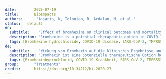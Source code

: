 ```yaml
---
date:        2020-07-19
title:       BioImpacts
authors:      'Ansarin, K, Tolouian, R, Ardalan, M, et al.'
status:   default
en:
  subtitle:    'Effect of bromhexine on clinical outcomes and mortality in COVID-19 patients: A randomized clinical trial'
  description: 'Bromhexine is a potential therapeutic option in COVID-19, but no data from a randomized clinical trial has been available. The present study aimed to evaluate the efficacy of bromhexine in intensive care unit (ICU) admission, mechanical ventilation, and mortality in patients with COVID-19. An open-label randomized clinical trial study was performed in Tabriz, North-West of Iran. They were randomized to either the treatment with the bromhexine group or the control group, in a 1:1 ratio with 39 patients in each arm. Standard therapy was used in both groups and those patients in the treatment group received oral bromhexine 8 mg three times a day additionally. The primary outcome was a decrease in the rate of ICU admissions, intubation/mechanical ventilation, and mortality. A total of 78 patients with similar demographic and disease characteristics were enrolled. There was a significant reduction in ICU admissions (2 out of 39 vs. 11 out of 39, P = 0.006), intubation (1 out of 39 vs. 9 out of 39, P = 0.007) and death (0 vs. 5, P = 0.027) in the bromhexine treated group compared to the standard group. No patients were withdrawn from the study because of adverse effects. The early administration of oral bromhexine reduces the ICU transfer, intubation, and the mortality rate in patients with COVID-19. This affordable medication can easily be administered everywhere with a huge positive impact(s) on public health and the world economy. Altogether, the verification of our results on a larger scale and different medical centers is strongly recommended.'
  tags: [Bromhexine hydrochloride, COVID-19 disease, SARS-CoV-2, TMPRSS2, COVID-19 pneumonia, COVID-19 treatment]
de: 
  subtitle:    'Wirkung von Bromhexin auf die klinischen Ergebnisse und die Sterblichkeit bei COVID-19-Patienten: Eine randomisierte klinische Studie'
  description: 'Bromhexin ist eine potenzielle therapeutische Option bei COVID-19, aber es liegen keine Daten aus einer randomisierten klinischen Studie vor. Ziel der vorliegenden Studie war, die Wirksamkeit von Bromhexin in Bezug auf die Aufnahme auf die Intensivstation, die mechanische Beatmung und die Sterblichkeit bei Patienten mit COVID-19 zu untersuchen. Eine offene, randomisierte klinische Studie wurde in Tabriz im Nordwesten des Iran durchgeführt. Die Patienten wurden im Verhältnis 1:1 entweder der Bromhexin-Gruppe oder der Kontrollgruppe zugeteilt, wobei 39 Patienten in jeder Gruppe waren. In beiden Gruppen wurde die Standardtherapie angewandt, und die Patienten in der Behandlungsgruppe erhielten zusätzlich dreimal täglich 8 mg Bromhexin oral. Das primäre Ergebnis war ein Rückgang der Zahl der Einweisungen in die Intensivstation, der Intubation/mechanischen Beatmung und der Sterblichkeit. Insgesamt wurden 78 Patienten mit ähnlichen demografischen und Krankheitsmerkmalen in die Studie aufgenommen. In der mit Bromhexin behandelten Gruppe kam es im Vergleich zur Standardgruppe zu einer signifikanten Verringerung der Einweisungen in die Intensivstation (2 von 39 gegenüber 11 von 39, P = 0,006), der Intubation (1 von 39 gegenüber 9 von 39, P = 0,007) und des Todes (0 gegenüber 5, P = 0,027). Kein Patient wurde wegen unerwünschter Wirkungen aus der Studie genommen. Die frühe Verabreichung von oralem Bromhexin verringert die Verlegung auf die Intensivstation, die Intubation und die Sterblichkeitsrate bei Patienten mit COVID-19. Dieses erschwingliche Medikament kann überall leicht verabreicht werden und hat enorme positive Auswirkungen auf die öffentliche Gesundheit und die Weltwirtschaft. Insgesamt wird die Überprüfung unserer Ergebnisse in einem größeren Maßstab und in verschiedenen medizinischen Zentren dringend empfohlen.'
  tags: [Bromhexinhydrochlorid, COVID-19-Krankheit, SARS-CoV-2, TMPRSS2, COVID-19-Pneumonie, COVID-19-Behandlung]
group:       "Treatments"
credit:      https://doi.org/10.34172/bi.2020.27
---
```


